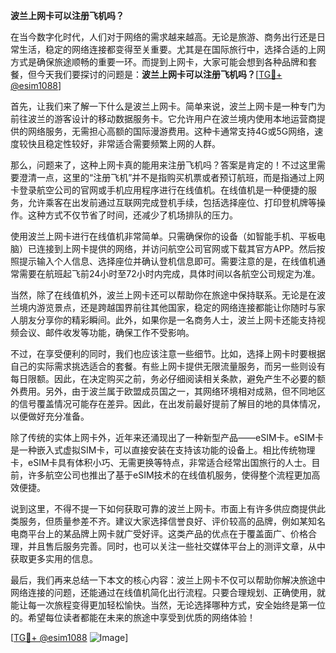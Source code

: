 **波兰上网卡可以注册飞机吗？**

在当今数字化时代，人们对于网络的需求越来越高。无论是旅游、商务出行还是日常生活，稳定的网络连接都变得至关重要。尤其是在国际旅行中，选择合适的上网方式是确保旅途顺畅的重要一环。而提到上网卡，大家可能会想到各种品牌和套餐，但今天我们要探讨的问题是：**波兰上网卡可以注册飞机吗？**[[TG💪+ @esim1088](https://t.me/s/esim1088)]

首先，让我们来了解一下什么是波兰上网卡。简单来说，波兰上网卡是一种专门为前往波兰的游客设计的移动数据服务卡。它允许用户在波兰境内使用本地运营商提供的网络服务，无需担心高额的国际漫游费用。这种卡通常支持4G或5G网络，速度较快且稳定性较好，非常适合需要频繁上网的人群。

那么，问题来了，这种上网卡真的能用来注册飞机吗？答案是肯定的！不过这里需要澄清一点，这里的“注册飞机”并不是指购买机票或者预订航班，而是指通过上网卡登录航空公司的官网或手机应用程序进行在线值机。在线值机是一种便捷的服务，允许乘客在出发前通过互联网完成登机手续，包括选择座位、打印登机牌等操作。这种方式不仅节省了时间，还减少了机场排队的压力。

使用波兰上网卡进行在线值机非常简单。只需确保你的设备（如智能手机、平板电脑）已连接到上网卡提供的网络，并访问航空公司官网或下载其官方APP。然后按照提示输入个人信息、选择座位并确认登机信息即可。需要注意的是，在线值机通常需要在航班起飞前24小时至72小时内完成，具体时间以各航空公司规定为准。

当然，除了在线值机外，波兰上网卡还可以帮助你在旅途中保持联系。无论是在波兰境内游览景点，还是跨越国界前往其他国家，稳定的网络连接都能让你随时与家人朋友分享你的精彩瞬间。此外，如果你是一名商务人士，波兰上网卡还能支持视频会议、邮件收发等功能，确保工作不受影响。

不过，在享受便利的同时，我们也应该注意一些细节。比如，选择上网卡时要根据自己的实际需求挑选适合的套餐。有些上网卡提供无限流量服务，而另一些则设有每日限额。因此，在决定购买之前，务必仔细阅读相关条款，避免产生不必要的额外费用。另外，由于波兰属于欧盟成员国之一，其网络环境相对成熟，但不同地区的信号覆盖情况可能存在差异。因此，在出发前最好提前了解目的地的具体情况，以便做好充分准备。

除了传统的实体上网卡外，近年来还涌现出了一种新型产品——eSIM卡。eSIM卡是一种嵌入式虚拟SIM卡，可以直接安装在支持该功能的设备上。相比传统物理卡，eSIM卡具有体积小巧、无需更换等特点，非常适合经常出国旅行的人士。目前，许多航空公司也推出了基于eSIM技术的在线值机服务，使得整个流程更加高效便捷。

说到这里，不得不提一下如何获取可靠的波兰上网卡。市面上有许多供应商提供此类服务，但质量参差不齐。建议大家选择信誉良好、评价较高的品牌，例如某知名电商平台上的某品牌上网卡就广受好评。这类产品的优点在于覆盖面广、价格合理，并且售后服务完善。同时，也可以关注一些社交媒体平台上的测评文章，从中获取更多实用的信息。

最后，我们再来总结一下本文的核心内容：波兰上网卡不仅可以帮助你解决旅途中网络连接的问题，还能通过在线值机简化出行流程。只要合理规划、正确使用，就能让每一次旅程变得更加轻松愉快。当然，无论选择哪种方式，安全始终是第一位的。希望每位读者都能在未来的旅途中享受到优质的网络体验！

[[TG💪+ @esim1088](https://t.me/s/esim1088) ![Image](https://i.postimg.cc/4NQfJmqS/Snipaste-2025-05-13-00-14-12.png)]